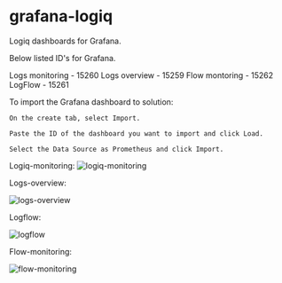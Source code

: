 # grafana-logiq
Logiq dashboards for Grafana.

Below listed ID's for Grafana.

Logs monitoring - 15260
Logs overview - 15259
Flow montoring - 15262
LogFlow - 15261

To import the Grafana dashboard to solution:

    On the create tab, select Import.

    Paste the ID of the dashboard you want to import and click Load.

    Select the Data Source as Prometheus and click Import.

Logiq-monitoring:
![logiq-monitoring](https://user-images.githubusercontent.com/67860971/142427474-7ba522d2-3db2-476d-b282-5de5d58bdb7a.png)

Logs-overview:

![logs-overview](https://user-images.githubusercontent.com/67860971/142427517-ed73ba45-7fd5-4f69-9ca2-d8c77bd0c441.png)

Logflow:

![logflow](https://user-images.githubusercontent.com/67860971/142427557-817360ac-910a-434c-9900-bf93362e7a66.png)

Flow-monitoring:

![flow-monitoring](https://user-images.githubusercontent.com/67860971/142427600-f0fdb5a2-cba1-4cf6-aad3-91f3e63cbec8.png)
